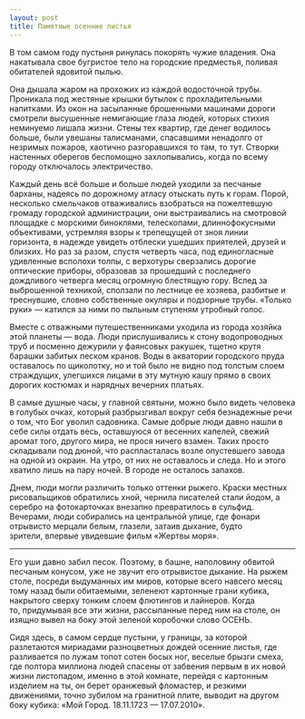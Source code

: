 ```yaml
---
layout: post
title: Памятные осенние листья
---
```


В том самом году пустыня ринулась покорять чужие владения. Она накатывала свое бугристое тело на городские предместья, поливая обитателей ядовитой пылью.

Она дышала жаром на прохожих из каждой водосточной трубы. Проникала под жестяные крышки бутылок с прохладительными напитками. Из окон на засыпанные брошенными машинами дороги смотрели высушенные немигающие глаза людей, которых стихия неминуемо лишала жизни. Стены тех квартир,&nbsp;где денег водилось больше,&nbsp;были увешаны талисманами,&nbsp;спасавшими ненадолго от незримых пожаров, хаотично разгоравшихся то там, то тут. Створки настенных оберегов беспомощно захлопывались,&nbsp;когда по всему городу отключалось электричество.

Каждый день всё больше и больше людей уходили за песчаные барханы, надеясь по дорожному атласу отыскать путь к горам. Порой, несколько смельчаков отваживались взобраться на пожелтевшую громаду городской администрации,&nbsp;они выстраивались на смотровой площадке с морскими биноклями,&nbsp;телескопами, длиннофокусными объективами, устремляя взоры к трепещущей от зноя линии горизонта,&nbsp;в надежде увидеть отблески ушедших приятелей, друзей и близких. Но раз за разом, спустя четверть часа, под единогласные удивленные всполохи толпы, с верхотуры сверзались дорогие оптические приборы, образовав за прошедший с последнего дождливого четверга месяц огромную блестящую гору. Вслед за выброшенной техникой, сползали по лестнице ее хозяева, разбитые и треснувшие, словно собственные окуляры и подзорные трубы. «Только руки» — катился за ними по пыльным ступеням утробный голос.

Вместе с отважными путешественниками уходила из города хозяйка этой планеты — вода. Люди прислушивались к стону водопроводных труб и посменно дежурили у фаянсовых ракушек,&nbsp;тщетно крутя барашки забитых песком кранов. Воды в акватории городского пруда оставалось по щиколотку, но и той было не видно под толстым слоем страждущих, улегшихся лицами в эту мутную кашу прямо в своих дорогих костюмах и нарядных вечерних платьях.

В самые душные часы, у главной святыни, можно было видеть человека в голубых очках, который разбрызгивал вокруг себя безнадежные речи о том,&nbsp;что Бог уволил садовника. Самые добрые люди давно нашли в себе силы отдать весь, оставшуюся от весенних капелей, свежий аромат того, другого мира, не прося ничего взамен. Таких просто складывали под дюной, что распласталась возле опустевшего завода на одной из окраин. На утро, от них не оставалось и следа. Но и этого хватило лишь на пару ночей. В городе не осталось запахов.

Днем, люди могли различить только оттенки рыжего. Краски местных рисовальщиков обратились хной,&nbsp;чернила писателей стали йодом, а серебро на фотокарточках внезапно превратилось в сульфид. Вечерами, люди собирались на центральной улице,&nbsp;где фонари отрывисто мерцали белым, глазели,&nbsp;затаив дыхание,&nbsp;будто зрители,&nbsp;впервые увидевшие фильм «Жертвы моря».

* * *

Его уши давно забил песок. Поэтому,&nbsp;в башне, наполовину обвитой&nbsp; песчаным конусом, уже не звучит его отрывистое дыхание. На рыжем столе,&nbsp;посреди выдуманных им миров, которые всего навсего месяц тому назад были обитаемыми,&nbsp;зеленеют картонные грани кубика, накрытого сверху тонким слоем флютингов и лайнеров. Когда то,&nbsp;придумывая все эти жизни, рассыпанные перед ним на столе, он изящно вывел на боку этой зеленой коробочки слово ОСЕНЬ.

Сидя здесь,&nbsp;в самом сердце пустыни, у границы,&nbsp;за которой разлетаются мириадами разноцветных дождей осенние листья, где разливается по лужам топот сотен босых ног, веселые брызги смеха, где полтора миллиона людей спасены от забвения первым в их новой жизни листопадом, именно в этой комнате,&nbsp;перейдя с картонным изделием на ты, он берет оранжевый фломастер, и резкими движениями,&nbsp;точно зубилом на гранитной плите, выводит на другом боку кубика:&nbsp;«Мой Город. 18.11.1723 — 17.07.2010».

